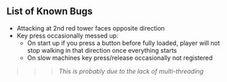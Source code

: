 ## List of Known Bugs ##
  * Attacking at 2nd red tower faces opposite direction
  * Key press occasionally messed up:
    * On start up if you press a button before fully loaded, player will not stop walking in that direction once everything starts
    * On slow machines key press/release occasionally not registered
> > > _This is probably due to the lack of multi-threading_